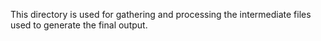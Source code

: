 This directory is used for gathering and processing the intermediate files used to generate the final output.

